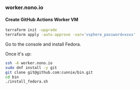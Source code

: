 ### worker.nono.io

#### Create GitHub Actions Worker VM

```bash
terraform init -upgrade
terraform apply -auto-approve -var='vsphere_password=xxxx'
```

Go to the console and install Fedora.

Once it's up:

```bash
ssh -A worker.nono.io
sudo dnf install -y git
git clone git@github.com:cunnie/bin.git
cd bin
./install_fedora.sh
```

